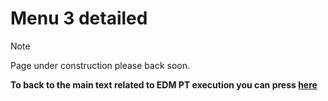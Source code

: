 # Menu 3 detailed

> [!NOTE]
> Page under construction please back soon.


**__To back to the main text related to EDM PT execution you can press [here](../About_EDMPT_Solution.md)__**
